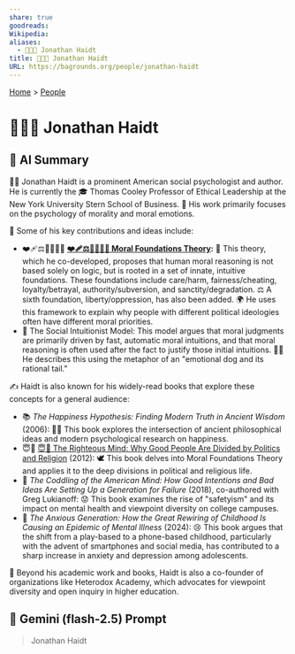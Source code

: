 ```yaml
---
share: true
goodreads:
Wikipedia:
aliases:
  - 🧠🤝🐘 Jonathan Haidt
title: 🧠🤝🐘 Jonathan Haidt
URL: https://bagrounds.org/people/jonathan-haidt
---
```

[Home](../index.md) > [People](./index.md)  
# 🧠🤝🐘 Jonathan Haidt  
  
## 🤖 AI Summary  
👨‍🏫 Jonathan Haidt is a prominent American social psychologist and author. He is currently the 🎓 Thomas Cooley Professor of Ethical Leadership at the New York University Stern School of Business. 🧠 His work primarily focuses on the psychology of morality and moral emotions.  
  
🌟 Some of his key contributions and ideas include:  
  
* ❤️‍🩹⚖️🤝👑😇🗽 **[❤️‍🩹⚖️🤝👑😇🗽 Moral Foundations Theory](../topics/moral-foundations-theory.md):** 🧠 This theory, which he co-developed, proposes that human moral reasoning is not based solely on logic, but is rooted in a set of innate, intuitive foundations. These foundations include care/harm, fairness/cheating, loyalty/betrayal, authority/subversion, and sanctity/degradation. ⚖️ A sixth foundation, liberty/oppression, has also been added. 🌍 He uses this framework to explain why people with different political ideologies often have different moral priorities.  
* 🐶 The Social Intuitionist Model: This model argues that moral judgments are primarily driven by fast, automatic moral intuitions, and that moral reasoning is often used after the fact to justify those initial intuitions. 🐕‍🦺 He describes this using the metaphor of an "emotional dog and its rational tail."  
  
✍️ Haidt is also known for his widely-read books that explore these concepts for a general audience:  
  
* 📚 _The Happiness Hypothesis: Finding Modern Truth in Ancient Wisdom_ (2006): 🧘‍♂️ This book explores the intersection of ancient philosophical ideas and modern psychological research on happiness.  
* 😇🧠 [😇🧠 The Righteous Mind: Why Good People Are Divided by Politics and Religion](../books/the-righteous-mind.md) (2012): 🕊️ This book delves into Moral Foundations Theory and applies it to the deep divisions in political and religious life.  
* 🏫 _The Coddling of the American Mind: How Good Intentions and Bad Ideas Are Setting Up a Generation for Failure_ (2018), co-authored with Greg Lukianoff: 😟 This book examines the rise of "safetyism" and its impact on mental health and viewpoint diversity on college campuses.  
* 📱 _The Anxious Generation: How the Great Rewiring of Childhood Is Causing an Epidemic of Mental Illness_ (2024): 😢 This book argues that the shift from a play-based to a phone-based childhood, particularly with the advent of smartphones and social media, has contributed to a sharp increase in anxiety and depression among adolescents.  
  
🤝 Beyond his academic work and books, Haidt is also a co-founder of organizations like Heterodox Academy, which advocates for viewpoint diversity and open inquiry in higher education.  
  
## 💬 Gemini (flash-2.5) Prompt  
> Jonathan Haidt